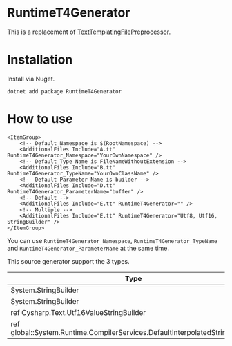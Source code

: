 # RuntimeT4Generator

This is a replacement of [TextTemplatingFilePreprocessor](https://docs.microsoft.com/en-us/visualstudio/modeling/run-time-text-generation-with-t4-text-templates?view=vs-2022).

# Installation

Install via Nuget.

```
dotnet add package RuntimeT4Generator
```

# How to use

```xml:Example.csproj
<ItemGroup>
    <!-- Default Namespace is $(RootNamespace) -->
    <AdditionalFiles Include="A.tt" RuntimeT4Generator_Namespace="YourOwnNamespace" />
    <!-- Default Type Name is FileNameWithoutExtension -->
    <AdditionalFiles Include="B.tt" RuntimeT4Generator_TypeName="YourOwnClassName" />
    <!-- Default Parameter Name is builder -->
    <AdditionalFiles Include="D.tt" RuntimeT4Generator_ParameterName="buffer" />
    <!-- Default -->
    <AdditionalFiles Include="E.tt" RuntimeT4Generator="" />
    <!-- Multiple -->
    <AdditionalFiles Include="E.tt" RuntimeT4Generator="Utf8, Utf16, StringBuilder" />
</ItemGroup>
```

You can use `RuntimeT4Generator_Namespace`, `RuntimeT4Generator_TypeName` and `RuntimeT4Generator_ParameterName` at the same time.

This source generator support the 3 types.

|Type|RuntimeT4Generator Value|
|-|-|
|System.StringBuilder|"StringBuilder" or ""|
|System.StringBuilder|"StringBuilder" or ""|
|ref Cysharp.Text.Utf16ValueStringBuilder|"Utf16"|
|ref global::System.Runtime.CompilerServices.DefaultInterpolatedStringHandler|"DefaultInterpolatedStringHandler"|
